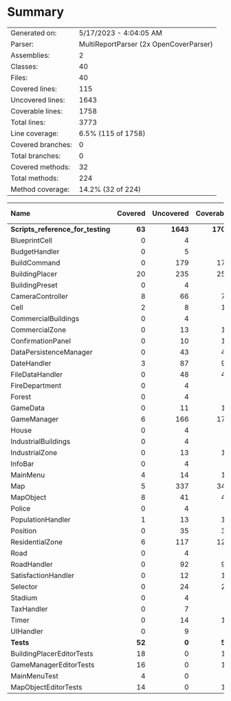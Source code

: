 ﻿# Summary
|||
|:---|:---|
| Generated on: | 5/17/2023 - 4:04:05 AM |
| Parser: | MultiReportParser (2x OpenCoverParser) |
| Assemblies: | 2 |
| Classes: | 40 |
| Files: | 40 |
| Covered lines: | 115 |
| Uncovered lines: | 1643 |
| Coverable lines: | 1758 |
| Total lines: | 3773 |
| Line coverage: | 6.5% (115 of 1758) |
| Covered branches: | 0 |
| Total branches: | 0 |
| Covered methods: | 32 |
| Total methods: | 224 |
| Method coverage: | 14.2% (32 of 224) |

|**Name**|**Covered**|**Uncovered**|**Coverable**|**Total**|**Line coverage**|**Covered**|**Total**|**Branch coverage**|**Covered**|**Total**|**Method coverage**|
|:---|---:|---:|---:|---:|---:|---:|---:|---:|---:|---:|---:|
|**Scripts_reference_for_testing**|**63**|**1643**|**1706**|**3601**|**3.6%**|**0**|**0**|****|**19**|**211**|**9%**|
|BlueprintCell|0|4|4|18|0%|0|0||0|2|0%|
|BudgetHandler|0|5|5|27|0%|0|0||0|2|0%|
|BuildCommand|0|179|179|288|0%|0|0||0|15|0%|
|BuildingPlacer|20|235|255|666|7.8%|0|0||3|21|14.2%|
|BuildingPreset|0|4|4|24|0%|0|0||0|2|0%|
|CameraController|8|66|74|117|10.8%|0|0||1|8|12.5%|
|Cell|2|8|10|27|20%|0|0||5|15|33.3%|
|CommercialBuildings|0|4|4|18|0%|0|0||0|2|0%|
|CommercialZone|0|13|13|34|0%|0|0||0|4|0%|
|ConfirmationPanel|0|10|10|30|0%|0|0||0|3|0%|
|DataPersistenceManager|0|43|43|92|0%|0|0||0|9|0%|
|DateHandler|3|87|90|156|3.3%|0|0||1|13|7.6%|
|FileDataHandler|0|48|48|100|0%|0|0||0|3|0%|
|FireDepartment|0|4|4|18|0%|0|0||0|2|0%|
|Forest|0|4|4|18|0%|0|0||0|2|0%|
|GameData|0|11|11|78|0%|0|0||0|1|0%|
|GameManager|6|166|172|266|3.4%|0|0||1|14|7.1%|
|House|0|4|4|18|0%|0|0||0|2|0%|
|IndustrialBuildings|0|4|4|18|0%|0|0||0|2|0%|
|IndustrialZone|0|13|13|34|0%|0|0||0|4|0%|
|InfoBar|0|4|4|23|0%|0|0||0|2|0%|
|MainMenu|4|14|18|47|22.2%|0|0||1|4|25%|
|Map|5|337|342|529|1.4%|0|0||1|16|6.2%|
|MapObject|8|41|49|75|16.3%|0|0||3|9|33.3%|
|Police|0|4|4|20|0%|0|0||0|2|0%|
|PopulationHandler|1|13|14|51|7.1%|0|0||1|5|20%|
|Position|0|35|35|52|0%|0|0||0|9|0%|
|ResidentialZone|6|117|123|426|4.8%|0|0||2|8|25%|
|Road|0|4|4|19|0%|0|0||0|2|0%|
|RoadHandler|0|92|92|134|0%|0|0||0|13|0%|
|SatisfactionHandler|0|12|12|33|0%|0|0||0|2|0%|
|Selector|0|24|24|49|0%|0|0||0|4|0%|
|Stadium|0|4|4|20|0%|0|0||0|2|0%|
|TaxHandler|0|7|7|25|0%|0|0||0|3|0%|
|Timer|0|14|14|25|0%|0|0||0|2|0%|
|UIHandler|0|9|9|26|0%|0|0||0|2|0%|
|**Tests**|**52**|**0**|**52**|**172**|**100%**|**0**|**0**|****|**13**|**13**|**100%**|
|BuildingPlacerEditorTests|18|0|18|60|100%|0|0||3|3|100%|
|GameManagerEditorTests|16|0|16|39|100%|0|0||5|5|100%|
|MainMenuTest|4|0|4|37|100%|0|0||1|1|100%|
|MapObjectEditorTests|14|0|14|36|100%|0|0||4|4|100%|
